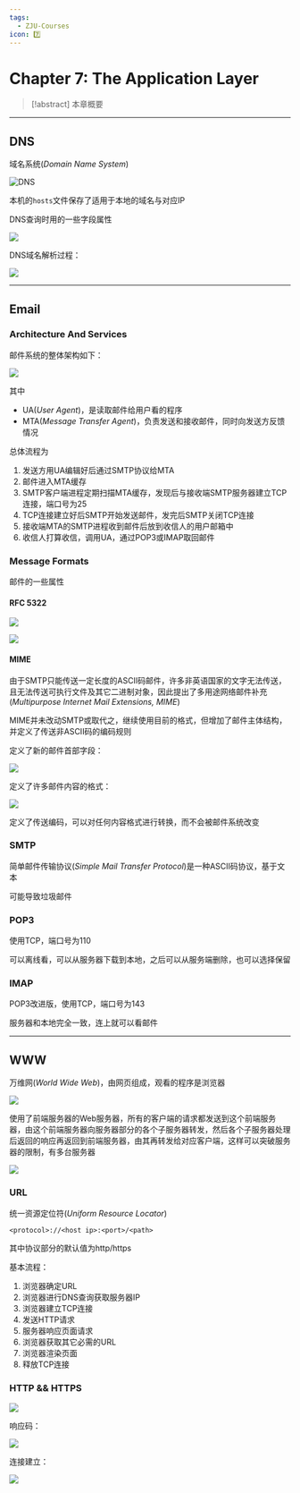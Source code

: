 ```yaml
---
tags:
  - ZJU-Courses
icon: 7️⃣
---
```


# Chapter 7: The Application Layer

> [!abstract] 本章概要

---

## DNS

域名系统(*Domain Name System*)

![DNS](assets/DNS-Hierarchy.png)

本机的`hosts`文件保存了适用于本地的域名与对应IP

DNS查询时用的一些字段属性

![](assets/DNS-Query.png)

DNS域名解析过程：

![](assets/DNS-Resolution.png)

---

## Email

### Architecture And Services

邮件系统的整体架构如下：

![](assets/Email-Architecture.png)

其中

- UA(*User Agent*)，是读取邮件给用户看的程序
- MTA(*Message Transfer Agent*)，负责发送和接收邮件，同时向发送方反馈情况

总体流程为

1. 发送方用UA编辑好后通过SMTP协议给MTA
2. 邮件进入MTA缓存
3. SMTP客户端进程定期扫描MTA缓存，发现后与接收端SMTP服务器建立TCP连接，端口号为25
4. TCP连接建立好后SMTP开始发送邮件，发完后SMTP关闭TCP连接
5. 接收端MTA的SMTP进程收到邮件后放到收信人的用户邮箱中
6. 收信人打算收信，调用UA，通过POP3或IMAP取回邮件

### Message Formats

邮件的一些属性

#### RFC 5322

![](assets/MessageFormat-1.png)

![](assets/MessageFormat-2.png)

#### MIME

由于SMTP只能传送一定长度的ASCII码邮件，许多非英语国家的文字无法传送，且无法传送可执行文件及其它二进制对象，因此提出了多用途网络邮件补充(*Multipurpose Internet Mail Extensions, MIME*)

MIME并未改动SMTP或取代之，继续使用目前的格式，但增加了邮件主体结构，并定义了传送非ASCII码的编码规则

定义了新的邮件首部字段：

![](assets/MessageFormat-3.png)

定义了许多邮件内容的格式：

![](assets/MessageFormat-4.png)

定义了传送编码，可以对任何内容格式进行转换，而不会被邮件系统改变

### SMTP

简单邮件传输协议(*Simple Mail Transfer Protocol*)是一种ASCII码协议，基于文本

可能导致垃圾邮件

### POP3

使用TCP，端口号为110

可以离线看，可以从服务器下载到本地，之后可以从服务端删除，也可以选择保留

### IMAP

POP3改进版，使用TCP，端口号为143

服务器和本地完全一致，连上就可以看邮件

---

## WWW

万维网(*World Wide Web*)，由网页组成，观看的程序是浏览器

![](assets/WWWOverview.png)

使用了前端服务器的Web服务器，所有的客户端的请求都发送到这个前端服务器，由这个前端服务器向服务器部分的各个子服务器转发，然后各个子服务器处理后返回的响应再返回到前端服务器，由其再转发给对应客户端，这样可以突破服务器的限制，有多台服务器

![](assets/WebServerProcess.png)

### URL

统一资源定位符(*Uniform Resource Locator*)

```txt ln:false
<protocol>://<host ip>:<port>/<path>
```

其中协议部分的默认值为http/https

基本流程：

1. 浏览器确定URL
2. 浏览器进行DNS查询获取服务器IP
3. 浏览器建立TCP连接
4. 发送HTTP请求
5. 服务器响应页面请求
6. 浏览器获取其它必需的URL
7. 浏览器渲染页面
8. 释放TCP连接

### HTTP && HTTPS

![](assets/HTTPMethods.png)

响应码：

![](assets/HTTPCodes.png)

连接建立：

![](assets/HTTPConnection.png)
